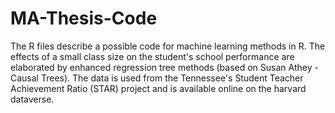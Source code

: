 # MA-Thesis-Code 
The R files describe a possible code for machine learning methods in R. The effects of a small class size on the student's school performance are elaborated by enhanced regression tree methods (based on Susan Athey - Causal Trees). The data is used from the Tennessee's Student Teacher Achievement Ratio (STAR) project and is available online on the harvard dataverse.

